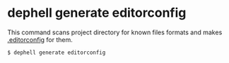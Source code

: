# dephell generate editorconfig

This command scans project directory for known files formats and makes [.editorconfig](https://editorconfig.org) for them.

```bash
$ dephell generate editorconfig
```
